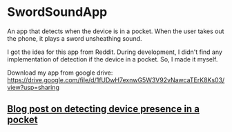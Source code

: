 # SwordSoundApp
An app that detects when the device is in a pocket. When the user takes out the phone, it plays a sword unsheathing sound.

I got the idea for this app from Reddit. During development, I didn't find any implementation of detection if the device in a pocket. So, I made it myself.

Download my app from google drive: https://drive.google.com/file/d/1fUDwH7exnwG5W3V92vNawcaTErK8Ks03/view?usp=sharing

## [Blog post on detecting device presence in a pocket](https://ivanludvig.github.io/blog/2019/06/21/detecting-device-in-a-pocket-android.html)
